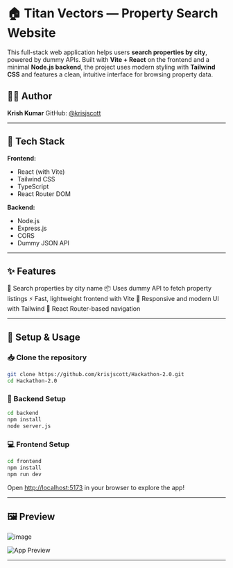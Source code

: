# 🏠 Titan Vectors — Property Search Website

This full-stack web application helps users **search properties by city**, powered by dummy APIs. Built with **Vite + React** on the frontend and a minimal **Node.js backend**, the project uses modern styling with **Tailwind CSS** and features a clean, intuitive interface for browsing property data.

## 👨‍💻 Author

**Krish Kumar**
GitHub: [@krisjscott](https://github.com/krisjscott)

---

## 🧰 Tech Stack

**Frontend:**

* React (with Vite)
* Tailwind CSS
* TypeScript
* React Router DOM

**Backend:**

* Node.js
* Express.js
* CORS
* Dummy JSON API

---

## ✨ Features

🔎 Search properties by city name
📦 Uses dummy API to fetch property listings
⚡ Fast, lightweight frontend with Vite
🎨 Responsive and modern UI with Tailwind
🔁 React Router-based navigation

---

## 🚀 Setup & Usage

### 📥 Clone the repository

```bash
git clone https://github.com/krisjscott/Hackathon-2.0.git
cd Hackathon-2.0
```

### 🧪 Backend Setup

```bash
cd backend
npm install
node server.js
```

### 💻 Frontend Setup

```bash
cd frontend
npm install
npm run dev
```

Open [http://localhost:5173](http://localhost:5173) in your browser to explore the app!

---

## 🖼️ Preview
![image](https://github.com/user-attachments/assets/ab457422-1c9e-4a5c-84cc-f420f3ca2471)


![App Preview](https://raw.githubusercontent.com/krisjscott/Hackathon-2.0/main/preview.png) <!-- Replace with actual screenshot path if available -->

---
